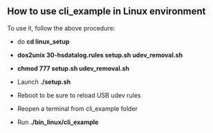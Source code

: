 ## __How to use cli_example in Linux environment__

To use it, follow the above procedure: 

- do **cd linux_setup**

- **dos2unix 30-hsdatalog.rules setup.sh udev_removal.sh**

- **chmod 777 setup.sh udev_removal.sh**

- Launch **./setup.sh**

- Reboot to be sure to reload USB udev rules

- Reopen a terminal from cli_example folder

- Run **./bin_linux/cli_example**
